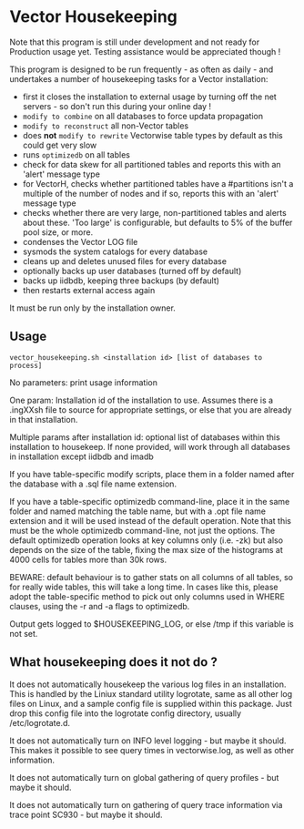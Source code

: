 # Vector Housekeeping

Note that this program is still under development and not ready for Production usage yet. Testing assistance would be appreciated though !

This program is designed to be run frequently - as often as daily - and undertakes a number of housekeeping tasks for a Vector installation: 

- first it closes the installation to external usage by turning off the net servers - so don't run this during your online day !
- `modify to combine` on all databases to force updata propagation
- `modify to reconstruct` all non-Vector tables
- does **not** `modify to rewrite` Vectorwise table types by default as this could get very slow
- runs `optimizedb` on all tables
- check for data skew for all partitioned tables and reports this with an 'alert' message type
- for VectorH, checks whether partitioned tables have a #partitions isn't a multiple of the number of nodes and if so, reports this with an 'alert' message type
- checks whether there are very large, non-partitioned tables and alerts about these. 'Too large' is configurable, but defaults to 5% of the buffer pool size, or more.
- condenses the Vector LOG file
- sysmods the system catalogs for every database
- cleans up and deletes unused files for every database
- optionally backs up user databases (turned off by default)
- backs up iidbdb, keeping three backups (by default)
- then restarts external access again

It must be run only by the installation owner.

## Usage
`vector_housekeeping.sh <installation id> [list of databases to process]`

No parameters: print usage information

One param: Installation id of the installation to use. Assumes there is a .ingXXsh file to source for appropriate settings, or else that you are already in that installation.

Multiple params after installation id: optional list of databases within this installation to housekeep. If none provided, will work through all databases in installation except iidbdb and imadb


If you have table-specific modify scripts, place them in a folder named after the database with a <tablename>.sql file name extension.

If you have a table-specific optimizedb command-line, place it in the same folder and named matching the table name, but with a .opt file name extension and it will be used instead of the default operation.
Note that this must be the whole optimizedb command-line, not just the options.
The default optimizedb operation looks at key columns only (i.e. -zk) but also depends on the size of the table, fixing the max size of the histograms at 4000 cells for tables more than 30k rows.

BEWARE: default behaviour is to gather stats on all columns of all tables, so for really wide tables, this will take a long time. In cases like this, please adopt the table-specific method to pick out only columns used in WHERE clauses, using the -r <tablename> and -a <column name> flags to optimizedb.

Output gets logged to $HOUSEKEEPING_LOG, or else /tmp if this variable is not set.

## What housekeeping does it not do ?

It does not automatically housekeep the various log files in an installation. This is handled by the Liniux standard utility logrotate, same as all other log files on Linux, and a sample config file is supplied within this package. Just drop this config file into the logrotate config directory, usually /etc/logrotate.d.

It does not automatically turn on INFO level logging - but maybe it should. This makes it possible to see query times in vectorwise.log, as well as other information.

It does not automatically turn on global gathering of query profiles - but maybe it should.

It does not automatically turn on gathering of query trace information via trace point SC930 - but maybe it should.
